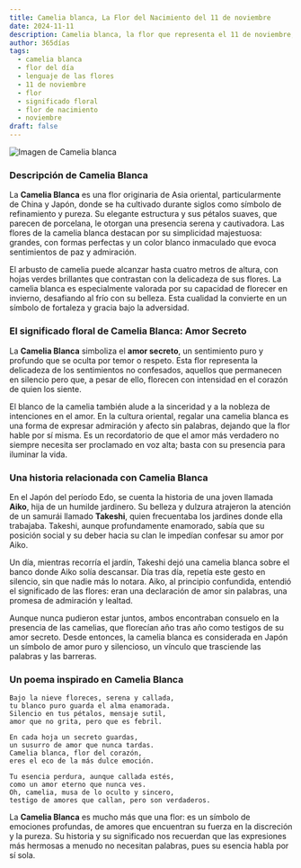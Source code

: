 ```yaml
---
title: Camelia blanca, La Flor del Nacimiento del 11 de noviembre
date: 2024-11-11
description: Camelia blanca, la flor que representa el 11 de noviembre, simboliza Amor secreto. Descubre su fascinante historia, significado en el lenguaje de las flores y una poesía que celebra su belleza.
author: 365días
tags:
  - camelia blanca
  - flor del día
  - lenguaje de las flores
  - 11 de noviembre
  - flor
  - significado floral
  - flor de nacimiento
  - noviembre
draft: false
---
```




![Imagen de Camelia blanca](https://cdn.pixabay.com/photo/2016/12/05/06/51/camellia-1883205_640.jpg#center)


### Descripción de Camelia Blanca

La **Camelia Blanca** es una flor originaria de Asia oriental, particularmente de China y Japón, donde se ha cultivado durante siglos como símbolo de refinamiento y pureza. Su elegante estructura y sus pétalos suaves, que parecen de porcelana, le otorgan una presencia serena y cautivadora. Las flores de la camelia blanca destacan por su simplicidad majestuosa: grandes, con formas perfectas y un color blanco inmaculado que evoca sentimientos de paz y admiración.

El arbusto de camelia puede alcanzar hasta cuatro metros de altura, con hojas verdes brillantes que contrastan con la delicadeza de sus flores. La camelia blanca es especialmente valorada por su capacidad de florecer en invierno, desafiando al frío con su belleza. Esta cualidad la convierte en un símbolo de fortaleza y gracia bajo la adversidad.

### El significado floral de Camelia Blanca: Amor Secreto

La **Camelia Blanca** simboliza el **amor secreto**, un sentimiento puro y profundo que se oculta por temor o respeto. Esta flor representa la delicadeza de los sentimientos no confesados, aquellos que permanecen en silencio pero que, a pesar de ello, florecen con intensidad en el corazón de quien los siente.

El blanco de la camelia también alude a la sinceridad y a la nobleza de intenciones en el amor. En la cultura oriental, regalar una camelia blanca es una forma de expresar admiración y afecto sin palabras, dejando que la flor hable por sí misma. Es un recordatorio de que el amor más verdadero no siempre necesita ser proclamado en voz alta; basta con su presencia para iluminar la vida.

### Una historia relacionada con Camelia Blanca

En el Japón del período Edo, se cuenta la historia de una joven llamada **Aiko**, hija de un humilde jardinero. Su belleza y dulzura atrajeron la atención de un samurái llamado **Takeshi**, quien frecuentaba los jardines donde ella trabajaba. Takeshi, aunque profundamente enamorado, sabía que su posición social y su deber hacia su clan le impedían confesar su amor por Aiko.

Un día, mientras recorría el jardín, Takeshi dejó una camelia blanca sobre el banco donde Aiko solía descansar. Día tras día, repetía este gesto en silencio, sin que nadie más lo notara. Aiko, al principio confundida, entendió el significado de las flores: eran una declaración de amor sin palabras, una promesa de admiración y lealtad.

Aunque nunca pudieron estar juntos, ambos encontraban consuelo en la presencia de las camelias, que florecían año tras año como testigos de su amor secreto. Desde entonces, la camelia blanca es considerada en Japón un símbolo de amor puro y silencioso, un vínculo que trasciende las palabras y las barreras.

### Un poema inspirado en Camelia Blanca

```
Bajo la nieve floreces, serena y callada,  
tu blanco puro guarda el alma enamorada.  
Silencio en tus pétalos, mensaje sutil,  
amor que no grita, pero que es febril.

En cada hoja un secreto guardas,  
un susurro de amor que nunca tardas.  
Camelia blanca, flor del corazón,  
eres el eco de la más dulce emoción.

Tu esencia perdura, aunque callada estés,  
como un amor eterno que nunca ves.  
Oh, camelia, musa de lo oculto y sincero,  
testigo de amores que callan, pero son verdaderos.
```

La **Camelia Blanca** es mucho más que una flor: es un símbolo de emociones profundas, de amores que encuentran su fuerza en la discreción y la pureza. Su historia y su significado nos recuerdan que las expresiones más hermosas a menudo no necesitan palabras, pues su esencia habla por sí sola.

